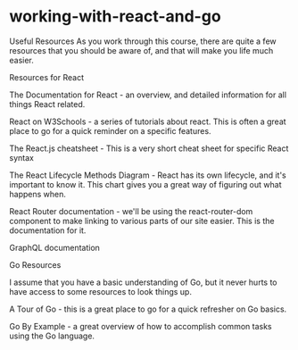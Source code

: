 # working-with-react-and-go

Useful Resources
As you work through this course, there are quite a few resources that you should be aware of, and that will make you life much easier.

Resources for React

The Documentation for React - an overview, and detailed information for all things React related.

React on W3Schools - a series of tutorials about react. This is often a great place to go for a quick reminder on a specific features.

The React.js cheatsheet - This is a very short cheat sheet for specific React syntax

The React Lifecycle Methods Diagram - React has its own lifecycle, and it's important to know it. This chart gives you a great way of figuring out what happens when.

React Router documentation - we'll be using the react-router-dom component to make linking to various parts of our site easier. This is the documentation for it.

GraphQL documentation



Go Resources

I assume that you have a basic understanding of Go, but it never hurts to have access to some resources to look things up.

A Tour of Go - this is a great place to go for a quick refresher on Go basics.

Go By Example - a great overview of how to accomplish common tasks using the Go language.